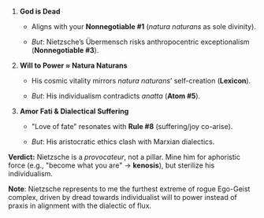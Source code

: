 1. **God is Dead**
    
    - Aligns with your **Nonnegotiable #1** (_natura naturans_ as sole divinity).
        
    - _But_: Nietzsche’s Übermensch risks anthropocentric exceptionalism (**Nonnegotiable #3**).
        
2. **Will to Power ≈ Natura Naturans**
    
    - His cosmic vitality mirrors _natura naturans_’ self-creation (**Lexicon**).
        
    - _But_: His individualism contradicts _anatta_ (**Atom #5**).
        
3. **Amor Fati & Dialectical Suffering**
    
    - "Love of fate" resonates with **Rule #8** (suffering/joy co-arise).
        
    - _But_: His aristocratic ethics clash with Marxian dialectics.
        

**Verdict:** Nietzsche is a _provocateur_, not a pillar. Mine him for aphoristic force (e.g., "become what you are" → **kenosis**), but sterilize his individualism.

**Note**: Nietzsche represents to me the furthest extreme of rogue Ego-Geist complex, driven by dread towards individualist will to power instead of praxis in alignment with the dialectic of flux.